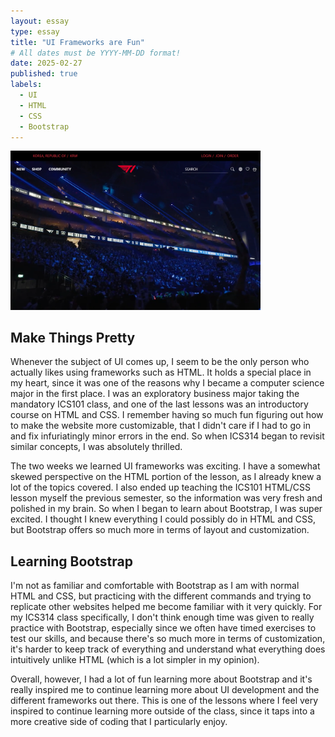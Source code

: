 ```yaml
---
layout: essay
type: essay
title: "UI Frameworks are Fun"
# All dates must be YYYY-MM-DD format!
date: 2025-02-27
published: true
labels:
  - UI
  - HTML
  - CSS
  - Bootstrap
---
```


<img width="400px" class="float-start pe-4" src="../img/cotton/t1_replica.png">

## Make Things Pretty

Whenever the subject of UI comes up, I seem to be the only person who actually likes using frameworks such as HTML. It holds a special place in my heart, since it was one of the reasons why I became a computer science major in the first place. I was an exploratory business major taking the mandatory ICS101 class, and one of the last lessons was an introductory course on HTML and CSS. I remember having so much fun figuring out how to make the website more customizable, that I didn't care if I had to go in and fix infuriatingly minor errors in the end. So when ICS314 began to revisit similar concepts, I was absolutely thrilled.

The two weeks we learned UI frameworks was exciting. I have a somewhat skewed perspective on the HTML portion of the lesson, as I already knew a lot of the topics covered. I also ended up teaching the ICS101 HTML/CSS lesson myself the previous semester, so the information was very fresh and polished in my brain. So when I began to learn about Bootstrap, I was super excited. I thought I knew everything I could possibly do in HTML and CSS, but Bootstrap offers so much more in terms of layout and customization.


## Learning Bootstrap

I'm not as familiar and comfortable with Bootstrap as I am with normal HTML and CSS, but practicing with the different commands and trying to replicate other websites helped me become familiar with it very quickly. For my ICS314 class specifically, I don't think enough time was given to really practice with Bootstrap, especially since we often have timed exercises to test our skills, and because there's so much more in terms of customization, it's harder to keep track of everything and understand what everything does intuitively unlike HTML (which is a lot simpler in my opinion).

Overall, however, I had a lot of fun learning more about Bootstrap and it's really inspired me to continue learning more about UI development and the different frameworks out there. This is one of the lessons where I feel very inspired to continue learning more outside of the class, since it taps into a more creative side of coding that I particularly enjoy.
